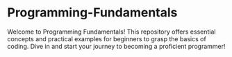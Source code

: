 # Programming-Fundamentals
Welcome to Programming Fundamentals! This repository offers essential concepts and practical examples for beginners to grasp the basics of coding. Dive in and start your journey to becoming a proficient programmer!

